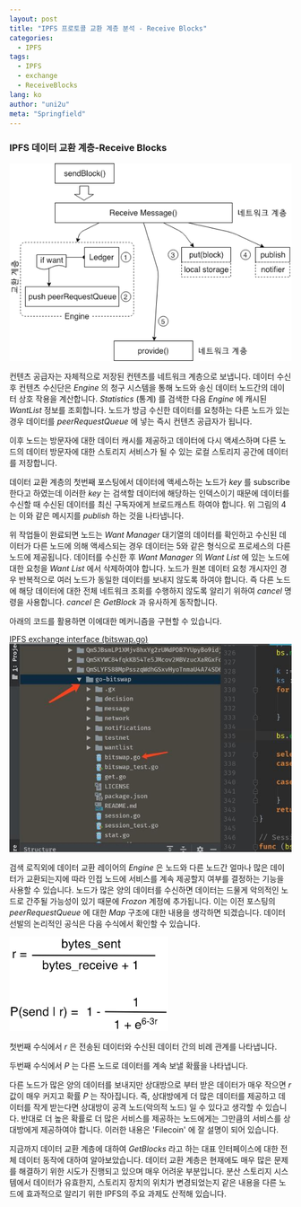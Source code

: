 ```yaml
---
layout: post
title: "IPFS 프로토콜 교환 계층 분석 - Receive Blocks"
categories:
  - IPFS
tags:
  - IPFS
  - exchange
  - ReceiveBlocks
lang: ko
author: "uni2u"
meta: "Springfield"
---
```


### IPFS 데이터 교환 계층-Receive Blocks

![](/images/receive_blocks01.png)

컨텐츠 공급자는 자체적으로 저장된 컨텐츠를 네트워크 계층으로 보냅니다. 데이터 수신 후 컨텐츠 수신단은 _Engine_ 의 청구 시스템을 통해 노드와 송신 데이터 노드간의 데이터 상호 작용을 계산합니다. _Statistics_ (통계) 를 검색한 다음 _Engine_ 에 캐시된 _WantList_ 정보를 조회합니다. 노드가 방금 수신한 데이터를 요청하는 다른 노드가 있는 경우 데이터를 _peerRequestQueue_ 에 넣는 즉시 컨텐츠 공급자가 됩니다.

이후 노드는 방문자에 대한 데이터 캐시를 제공하고 데이터에 다시 액세스하며 다른 노드의 데이터 방문자에 대한 스토리지 서비스가 될 수 있는 로컬 스토리지 공간에 데이터를 저장합니다.

데이터 교환 계층의 첫번째 포스팅에서 데이터에 액세스하는 노드가 _key_ 를 subscribe 한다고 하였는데 이러한 _key_ 는 검색할 데이터에 해당하는 인덱스이기 때문에 데이터를 수신할 때 수신된 데이터를 최신 구독자에게 브로드캐스트 하여야 합니다. 위 그림의 4는 이와 같은 메시지를 _publish_ 하는 것을 나타냅니다.

위 작업들이 완료되면 노드는 _Want Manager_ 대기열의 데이터를 확인하고 수신된 데이터가 다른 노드에 의해 액세스되는 경우 데이터는 5와 같은 형식으로 프로세스의 다른 노드에 제공됩니다. 데이터를 수신한 후 _Want Manager_ 의 _Want List_ 에 있는 노드에 대한 요청을 _Want List_ 에서 삭제하여야 합니다. 노드가 원본 데이터 요청 개시자인 경우 반복적으로 여러 노드가 동일한 데이터를 보내지 않도록 하여야 합니다. 즉 다른 노드에 해당 데이터에 대한 전체 네트워크 조회를 수행하지 않도록 알리기 위하여 _cancel_ 명령을 사용합니다. _cancel_ 은 _GetBlock_ 과 유사하게 동작합니다. 

아래의 코드를 활용하면 이에대한 메커니즘을 구현할 수 있습니다.

[IPFS exchange interface (bitswap.go)](https://github.com/ipfs/go-bitswap/blob/master/bitswap.go)
![](/images/receive_blocks02.png)

검색 로직외에 데이터 교환 레이어의 _Engine_ 은 노드와 다른 노드간 얼마나 많은 데이터가 교환되는지에 따라 인접 노드에 서비스를 계속 제공할지 여부를 결정하는 기능을 사용할 수 있습니다. 노드가 많은 양의 데이터를 수신하면 데이터는 드물게 악의적인 노드로 간주될 가능성이 있기 때문에 _Frozon_ 계정에 추가됩니다. 이는 이전 포스팅의 _peerRequestQueue_ 에 대한 _Map_ 구조에 대한 내용을 생각하면 되겠습니다. 데이터 선발의 논리적인 공식은 다음 수식에서 확인할 수 있습니다.

![](/images/receive_blocks03.png)

첫번째 수식에서 _r_ 은 전송된 데이터와 수신된 데이터 간의 비례 관계를 나타냅니다.

두번째 수식에서 _P_ 는 다른 노드로 데이터를 계속 보낼 확률을 나타냅니다.

다른 노드가 많은 양의 데이터를 보내지만 상대방으로 부터 받은 데이터가 매우 작으면 _r_ 값이 매우 커지고 확률 _P_ 는 작아집니다. 즉, 상대방에게 더 많은 데이터를 제공하고 데이터를 작게 받는다면 상대방이 공격 노드(악의적 노드) 일 수 있다고 생각할 수 있습니다. 반대로 더 높은 확률로 더 많은 서비스를 제공하는 노드에게는 그만큼의 서비스를 상대방에게 제공하여야 합니다. 이러한 내용은 'Filecoin' 에 잘 설명이 되어 있습니다.

지금까지 데이터 교환 계층에 대하여 _GetBlocks_ 라고 하는 대표 인터페이스에 대한 전체 데이터 동작에 대하여 알아보았습니다. 데이터 교환 계층은 현재에도 매우 많은 문제를 해결하기 위한 시도가 진행되고 있으며 매우 어려운 부분입니다. 분산 스토리지 시스템에서 데이터가 유효한지, 스토리지 장치의 위치가 변경되었는지 같은 내용을 다른 노드에 효과적으로 알리기 위한 IPFS의 주요 과제도 산적해 있습니다.
